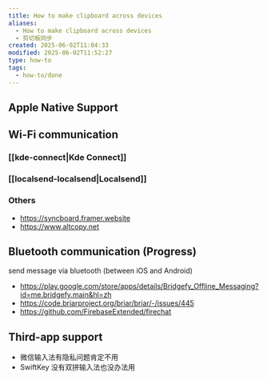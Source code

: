 ```yaml
---
title: How to make clipboard across devices
aliases:
  - How to make clipboard across devices
  - 剪切板同步
created: 2025-06-02T11:04:33
modified: 2025-06-02T11:52:27
type: how-to
tags:
  - how-to/done
---
```


## Apple Native Support

## Wi-Fi communication

### [[kde-connect|Kde Connect]]

### [[localsend-localsend|Localsend]]
### Others
- https://syncboard.framer.website
- https://www.altcopy.net

## Bluetooth communication (Progress)

send message via bluetooth (between iOS and Android)

- https://play.google.com/store/apps/details/Bridgefy_Offline_Messaging?id=me.bridgefy.main&hl=zh
- https://code.briarproject.org/briar/briar/-/issues/445
- https://github.com/FirebaseExtended/firechat

## Third-app support

- 微信输入法有隐私问题肯定不用
- SwiftKey 没有双拼输入法也没办法用
